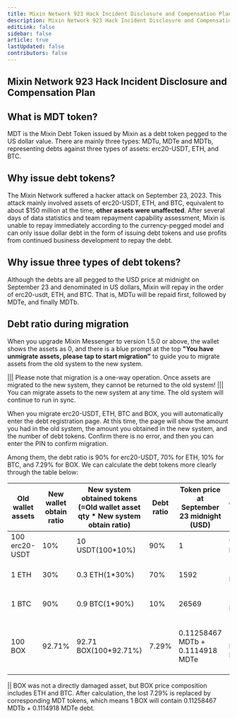 ```yaml
---
title: Mixin Network 923 Hack Incident Disclosure and Compensation Plan
description: Mixin Network 923 Hack Incident Disclosure and Compensation Plan
editLink: false
sidebar: false
article: true
lastUpdated: false
contributors: false
---
```


## Mixin Network 923 Hack Incident Disclosure and Compensation Plan

## What is MDT token?

MDT is the Mixin Debt Token issued by Mixin as a debt token pegged to the US dollar value. There are mainly three types: MDTu, MDTe and MDTb, representing debts against three types of assets: erc20-USDT, ETH, and BTC.

## Why issue debt tokens?

The Mixin Network suffered a hacker attack on September 23, 2023. This attack mainly involved assets of erc20-USDT, ETH, and BTC, equivalent to about $150 million at the time, **other assets were unaffected**. After several days of data statistics and team repayment capability assessment, Mixin is unable to repay immediately according to the currency-pegged model and can only issue dollar debt in the form of issuing debt tokens and use profits from continued business development to repay the debt.

## Why issue three types of debt tokens?

Although the debts are all pegged to the USD price at midnight on September 23 and denominated in US dollars, Mixin will repay in the order of erc20-usdt, ETH, and BTC. That is, MDTu will be repaid first, followed by MDTe, and finally MDTb.

## Debt ratio during migration

When you upgrade Mixin Messenger to version 1.5.0 or above, the wallet shows the assets as 0, and there is a blue prompt at the top **"You have unmigrate assets, please tap to start migration"** to guide you to migrate assets from the old system to the new system.

||| Please note that migration is a one-way operation. Once assets are migrated to the new system, they cannot be returned to the old system!
||| You can migrate assets to the new system at any time. The old system will continue to run in sync.

When you migrate erc20-USDT, ETH, BTC and BOX, you will automatically enter the debt registration page. At this time, the page will show the amount you had in the old system, the amount you obtained in the new system, and the number of debt tokens. Confirm there is no error, and then you can enter the PIN to confirm migration.

Among them, the debt ratio is 90% for erc20-USDT, 70% for ETH, 10% for BTC, and 7.29% for BOX. We can calculate the debt tokens more clearly through the table below:

| Old wallet assets | New wallet obtain ratio | New system obtained tokens (=Old wallet asset qty * New system obtain ratio) | Debt ratio | Token price at September 23 midnight (USD) | New system obtained debt (=Old wallet asset qty * Price * Debt ratio)| Final obtained amount |
| --- | --- | --- | --- | --- | --- | --- | 
| 100 erc20-USDT | 10% | 10 USDT(100*10%) | 90% | 1 | 90 MDTu(100*1*90%) | 10 erc20-USDT + 90 MDTu |
| 1 ETH | 30% | 0.3 ETH(1*30%) | 70% | 1592 | 1114.4 MDTe(1*1592*70%) | 0.3 ETH + 1114.4 MDTe | 
| 1 BTC | 90% | 0.9 BTC(1*90%) | 10% | 26569 | 2656.9 MDTb(1*26569*10%) | 0.9 BTC + 2656.9 MDTb |
| 100 BOX | 92.71% | 92.71 BOX(100*92.71%) | 7.29% | 0.11258467 MDTb + 0.1114918 MDTe | 11.258467 MDTb+11.14918 MDTe | 92.71 BOX + 11.258467 MDTb + 11.14918 MDTe |

|| BOX was not a directly damaged asset, but BOX price composition includes ETH and BTC. After calculation, the lost 7.29% is replaced by corresponding MDT tokens, which means 1 BOX will contain 0.11258467 MDTb + 0.1114918 MDTe debt.